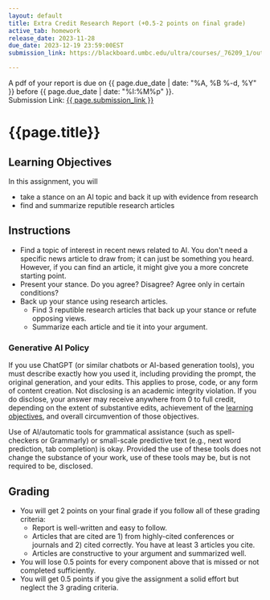 ```yaml
---
layout: default
title: Extra Credit Research Report (+0.5-2 points on final grade)
active_tab: homework
release_date: 2023-11-28
due_date: 2023-12-19 23:59:00EST
submission_link: https://blackboard.umbc.edu/ultra/courses/_76209_1/outline/assessment/test/_6498924_1?courseId=_76209_1

---
```


<div class="alert alert-info">
A pdf of your report is due on {{ page.due_date | date: "%A, %B %-d, %Y" }} before {{ page.due_date | date: "%I:%M%p" }}. 
<br>Submission Link: <a href="{{page.submission_link}}">{{ page.submission_link }}</a>
</div>

{{page.title}}
=============================================================
## Learning Objectives
In this assignment, you will
- take a stance on an AI topic and back it up with evidence from research
- find and summarize reputible research articles

## Instructions
- Find a topic of interest in recent news related to AI. You don't need a specific news article to draw from; it can just be something you heard. However, if you can find an article, it might give you a more concrete starting point.
- Present your stance. Do you agree? Disagree? Agree only in certain conditions?
- Back up your stance using research articles.
  - Find 3 reputible research articles that back up your stance or refute opposing views.
  - Summarize each article and tie it into your argument.


### Generative AI Policy

If you use ChatGPT (or similar chatbots or AI-based generation tools), you must describe exactly how you used it, including providing the prompt, the original generation, and your edits. This applies to prose, code, or any form of content creation. Not disclosing is an academic integrity violation. If you do disclose, your answer may receive anywhere from 0 to full credit, depending on the extent of substantive edits, achievement of the [learning objectives](#learning-objectives), and overall circumvention of those objectives.

Use of AI/automatic tools for grammatical assistance (such as spell-checkers or Grammarly) or small-scale predictive text (e.g., next word prediction, tab completion) is okay. Provided the use of these tools does not change the substance of your work, use of these tools may be, but is not required to be, disclosed.


## Grading
- You will get 2 points on your final grade if you follow all of these grading criteria:
  - Report is well-written and easy to follow.
  - Articles that are cited are 1) from highly-cited conferences or journals and 2) cited correctly. You have at least 3 articles you cite.
  - Articles are constructive to your argument and summarized well.
- You will lose 0.5 points for every component above that is missed or not completed sufficiently.
- You will get 0.5 points if you give the assignment a solid effort but neglect the 3 grading criteria.
